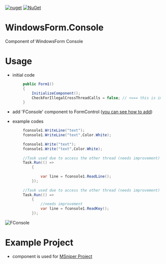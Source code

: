 [![nuget](https://img.shields.io/badge/Nuget-WindowsForm.Console-brightgreen.svg?maxAge=259200)](https://www.nuget.org/packages/WindowsForm.Console)
[![NuGet](https://img.shields.io/nuget/v/WindowsForm.Console.svg)](https://www.nuget.org/packages/WindowsForm.Console)

# WindowsForm.Console
Component of WindowsForm Console

# Usage
- initial code
```c#
        public Form1()
        {
            InitializeComponent();
            CheckForIllegalCrossThreadCalls = false; // <=== this is important for async access to thread
        }
```
- add 'FConsole' component to FormControl ([you can see how to add](https://stackoverflow.com/questions/2101171/how-to-add-user-control-in-the-toolbox-for-c-net-for-winforms-by-importing-the))

- example codes
```c#
        fconsole1.WriteLine("text");
        fconsole1.WriteLine("text",Color.White);
        
        fconsole1.Write("text");
        fconsole1.Write("text",Color.White);
        
        //Task used due to access the other thread (needs improvement)
        Task.Run(() =>
            {
                
                var line = fconsole1.ReadLine();
            });
        
        //Task used due to access the other thread (needs improvement)
        Task.Run(() =>
            {
                //needs improvement
                var line = fconsole1.ReadKey();
            });
```
![FConsole](https://raw.githubusercontent.com/msx752/WindowsForm.Console/master/example1.png)

# Example Project
- component is used for [MSniper Project](https://github.com/msx752/MSniper)
